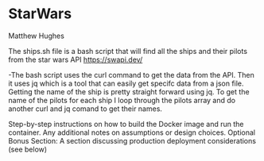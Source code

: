 # StarWars
Matthew Hughes

The ships.sh file is a bash script that will find all the ships and their pilots from the star wars API https://swapi.dev/

-The bash script uses the curl command to get the data from the API. Then it uses jq which is a tool that can easily get specifc data from a json file. Getting the name of the ship is pretty straight forward using jq. To get the name of the pilots for each ship I loop through the pilots array and do another curl and jq comand to get their names.

Step-by-step instructions on how to build the Docker image and run the container.
Any additional notes on assumptions or design choices.
Optional Bonus Section:
A section discussing production deployment considerations (see below)
